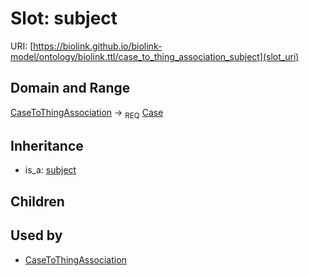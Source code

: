 # Slot: subject




URI: [https://biolink.github.io/biolink-model/ontology/biolink.ttl/case_to_thing_association_subject](slot_uri)
## Domain and Range

[CaseToThingAssociation](CaseToThingAssociation.md) ->  <sub>REQ</sub> [Case](Case.md)
## Inheritance

 *  is_a: [subject](subject.md)
## Children

## Used by

 * [CaseToThingAssociation](CaseToThingAssociation.md)
